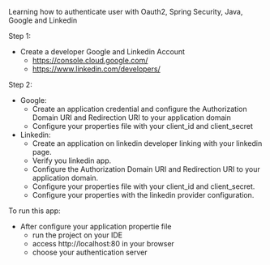 Learning how to authenticate user with Oauth2, Spring Security, Java, Google and Linkedin

Step 1:
- Create a developer Google and Linkedin Account
  - https://console.cloud.google.com/
  - https://www.linkedin.com/developers/

Step 2:
- Google: 
  - Create an application credential and configure the Authorization 
  Domain URI and Redirection URI to your application domain
  - Configure your properties file with your client_id and client_secret
- Linkedin:
  - Create an application on linkedin developer linking with your linkedin page. 
  - Verify you linkedin app.
  - Configure the Authorization Domain URI and Redirection URI to your application domain.
  - Configure your properties file with your client_id and client_secret.
  - Configure your properties with the linkedin provider configuration.

To run this app:
- After configure your application propertie file
  - run the project on your IDE
  - access http://localhost:80 in your browser
  - choose your authentication server